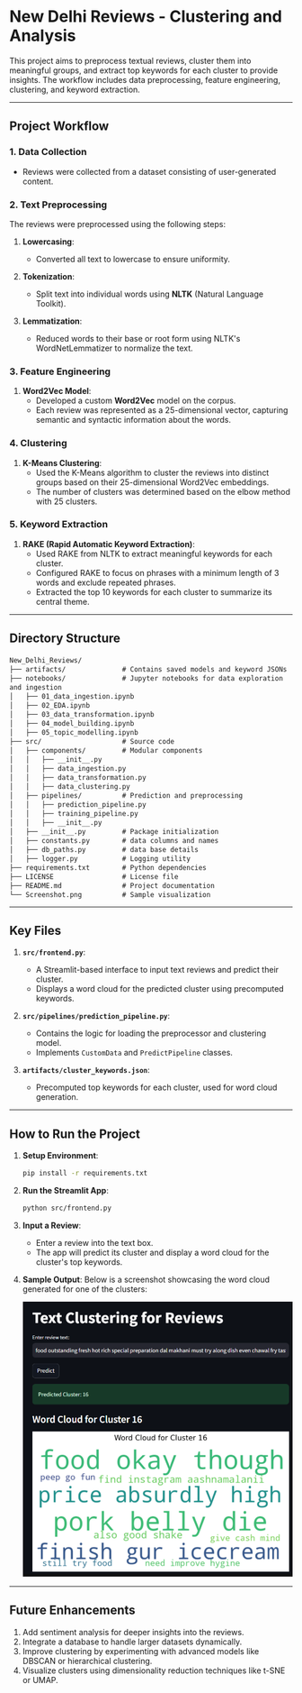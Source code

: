 # New Delhi Reviews - Clustering and Analysis

This project aims to preprocess textual reviews, cluster them into meaningful groups, and extract top keywords for each cluster to provide insights. The workflow includes data preprocessing, feature engineering, clustering, and keyword extraction.

---

## **Project Workflow**

### **1. Data Collection**
- Reviews were collected from a dataset consisting of user-generated content.

### **2. Text Preprocessing**
The reviews were preprocessed using the following steps:

1. **Lowercasing**:
   - Converted all text to lowercase to ensure uniformity.

2. **Tokenization**:
   - Split text into individual words using **NLTK** (Natural Language Toolkit).

3. **Lemmatization**:
   - Reduced words to their base or root form using NLTK's WordNetLemmatizer to normalize the text.

### **3. Feature Engineering**

1. **Word2Vec Model**:
   - Developed a custom **Word2Vec** model on the corpus.
   - Each review was represented as a 25-dimensional vector, capturing semantic and syntactic information about the words.

### **4. Clustering**

1. **K-Means Clustering**:
   - Used the K-Means algorithm to cluster the reviews into distinct groups based on their 25-dimensional Word2Vec embeddings.
   - The number of clusters was determined based on the elbow method with 25 clusters.

### **5. Keyword Extraction**

1. **RAKE (Rapid Automatic Keyword Extraction)**:
   - Used RAKE from NLTK to extract meaningful keywords for each cluster.
   - Configured RAKE to focus on phrases with a minimum length of 3 words and exclude repeated phrases.
   - Extracted the top 10 keywords for each cluster to summarize its central theme.

---

## **Directory Structure**

```
New_Delhi_Reviews/
├── artifacts/              # Contains saved models and keyword JSONs
├── notebooks/              # Jupyter notebooks for data exploration and ingestion
│   ├── 01_data_ingestion.ipynb
│   ├── 02_EDA.ipynb
│   ├── 03_data_transformation.ipynb
│   ├── 04_model_building.ipynb
│   ├── 05_topic_modelling.ipynb
├── src/                    # Source code
│   ├── components/         # Modular components
│   │   ├── __init__.py
│   │   ├── data_ingestion.py
│   │   ├── data_transformation.py
│   │   ├── data_clustering.py
│   ├── pipelines/          # Prediction and preprocessing 
│   │   ├── prediction_pipeline.py
│   │   ├── training_pipeline.py
│   │   ├── __init__.py
│   ├── __init__.py         # Package initialization
│   ├── constants.py        # data columns and names
│   ├── db_paths.py         # data base details
│   ├── logger.py           # Logging utility
├── requirements.txt        # Python dependencies
├── LICENSE                 # License file
├── README.md               # Project documentation
└── Screenshot.png          # Sample visualization
```

---

## **Key Files**

1. **`src/frontend.py`**:
   - A Streamlit-based interface to input text reviews and predict their cluster.
   - Displays a word cloud for the predicted cluster using precomputed keywords.

2. **`src/pipelines/prediction_pipeline.py`**:
   - Contains the logic for loading the preprocessor and clustering model.
   - Implements `CustomData` and `PredictPipeline` classes.

3. **`artifacts/cluster_keywords.json`**:
   - Precomputed top keywords for each cluster, used for word cloud generation.

---

## **How to Run the Project**

1. **Setup Environment**:
   ```bash
   pip install -r requirements.txt
   ```

2. **Run the Streamlit App**:
   ```bash
   python src/frontend.py
   ```

3. **Input a Review**:
   - Enter a review into the text box.
   - The app will predict its cluster and display a word cloud for the cluster's top keywords.

4. **Sample Output**:
   Below is a screenshot showcasing the word cloud generated for one of the clusters:

   ![Sample Word Cloud](Screenshot.png)

---

## **Future Enhancements**

1. Add sentiment analysis for deeper insights into the reviews.
2. Integrate a database to handle larger datasets dynamically.
3. Improve clustering by experimenting with advanced models like DBSCAN or hierarchical clustering.
4. Visualize clusters using dimensionality reduction techniques like t-SNE or UMAP.




